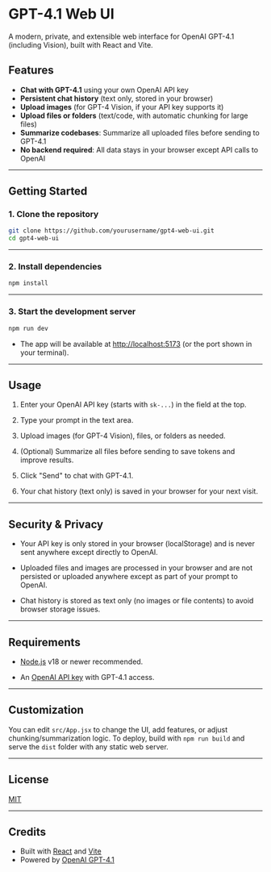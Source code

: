 # GPT-4.1 Web UI

A modern, private, and extensible web interface for OpenAI GPT-4.1 (including Vision), built with React and Vite.

## Features

- **Chat with GPT-4.1** using your own OpenAI API key
- **Persistent chat history** (text only, stored in your browser)
- **Upload images** (for GPT-4 Vision, if your API key supports it)
- **Upload files or folders** (text/code, with automatic chunking for large files)
- **Summarize codebases**: Summarize all uploaded files before sending to GPT-4.1
- **No backend required**: All data stays in your browser except API calls to OpenAI

---

## Getting Started

### 1. **Clone the repository**

```bash
git clone https://github.com/yourusername/gpt4-web-ui.git
cd gpt4-web-ui
```

---

### 2. Install dependencies

```bash
npm install
```

---

### 3. Start the development server

```bash
npm run dev
```

- The app will be available at [http://localhost:5173](http://localhost:5173) (or the port shown in your terminal).

---

## Usage

1. Enter your OpenAI API key (starts with ```sk-...```) in the field at the top.
   
2. Type your prompt in the text area.
   
3. Upload images (for GPT-4 Vision), files, or folders as needed.
   
4. (Optional) Summarize all files before sending to save tokens and improve results.
   
5. Click "Send" to chat with GPT-4.1.
    
6. Your chat history (text only) is saved in your browser for your next visit.

---

## Security & Privacy

- Your API key is only stored in your browser (localStorage) and is never sent anywhere except directly to OpenAI.
  
- Uploaded files and images are processed in your browser and are not persisted or uploaded anywhere except as part of your prompt to OpenAI.
  
- Chat history is stored as text only (no images or file contents) to avoid browser storage issues.

---

## Requirements

- [Node.js](https://nodejs.org/) v18 or newer recommended.

- An [OpenAI API key](https://platform.openai.com/account/api-keys) with GPT-4.1 access.

---

## Customization

You can edit ```src/App.jsx``` to change the UI, add features, or adjust chunking/summarization logic.
To deploy, build with ```npm run build``` and serve the ```dist``` folder with any static web server.

---

## License

[MIT](https://opensource.org/license/mit)

---

## Credits

- Built with [React](https://react.dev/) and [Vite](https://vitejs.dev/)
- Powered by [OpenAI GPT-4.1](https://platform.openai.com/docs/models/gpt-4.1)
